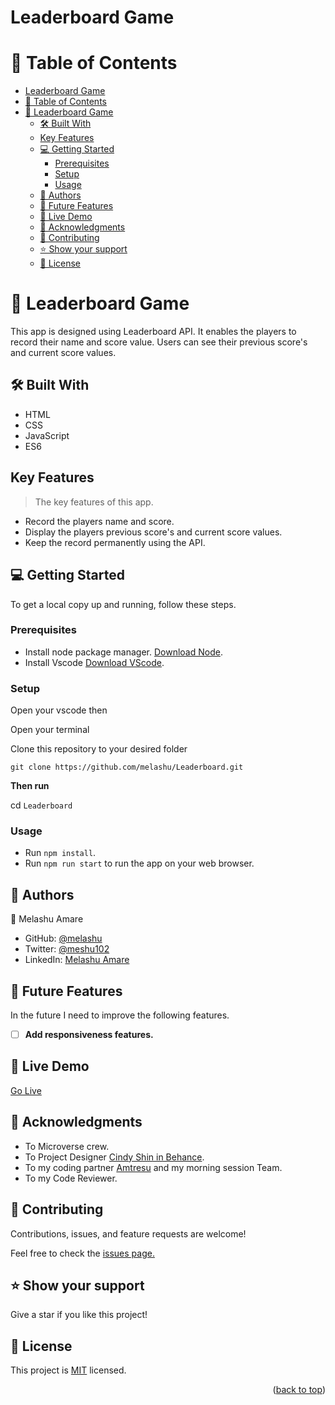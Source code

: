 
# Leaderboard Game

<a name="readme-top"></a>


# 📗 Table of Contents

- [Leaderboard Game](#leaderboard-game)
- [📗 Table of Contents](#-table-of-contents)
- [📖 Leaderboard Game ](#-leaderboard-game-)
  - [🛠 Built With ](#-built-with-)
  - [Key Features ](#key-features-)
  - [💻 Getting Started ](#-getting-started-)
    - [Prerequisites](#prerequisites)
    - [Setup](#setup)
    - [Usage](#usage)
  - [👥 Authors ](#-authors-)
  - [🔭 Future Features ](#-future-features-)
  - [🔴 Live Demo](#-live-demo)
  - [🙏 Acknowledgments ](#-acknowledgments-)
  - [🤝 Contributing ](#-contributing-)
  - [⭐️ Show your support ](#️-show-your-support-)
  - [📝 License](#-license)

# 📖 Leaderboard Game <a name="about-project"></a>

This app is designed using Leaderboard API. It enables the players to record their name and score value. Users can see their previous score's and current score values. 


## 🛠 Built With <a name="built-with"></a>

- HTML
- CSS 
- JavaScript
- ES6

## Key Features <a name="key-features"></a>

> The key features of this app.

-  Record the players name and score.
-  Display the players previous score's and current score values.
-  Keep the record permanently using the API.

## 💻 Getting Started <a name="getting-started"></a>

To get a local copy up and running, follow these steps.
### Prerequisites

- Install node package manager. [Download Node](https://nodejs.org/dist/v18.12.1/node-v18.12.1-x64.msi).
- Install Vscode [Download VScode](https://code.visualstudio.com/download#).

### Setup

Open your vscode then

Open your terminal

Clone this repository to your desired folder

`git clone https://github.com/melashu/Leaderboard.git`

**Then run**

cd `Leaderboard`

### Usage

- Run ```npm install```.
- Run ```npm run start``` to run the app on your web browser.

## 👥 Authors <a name="authors"></a>

👤 Melashu Amare

- GitHub: [@melashu](https://github.com/melashu)
- Twitter: [@meshu102](https://twitter.com/meshu102)
- LinkedIn: [Melashu Amare](https://www.linkedin.com/in/melashu-amare/)

<!-- FUTURE FEATURES -->

## 🔭 Future Features <a name="future-features"></a>

In the future I need to improve the following features.
 
- [ ] **Add responsiveness features.**

## 🔴 Live Demo
[Go Live](https://melashu.github.io/Leaderboard/)

## 🙏 Acknowledgments <a name="acknowledgements"></a>

- To Microverse crew.
- To Project Designer  [Cindy Shin in Behance](https://www.behance.net/adagio07).
- To my coding partner [Amtresu](https://github.com/Amtresu) and my morning session Team. 
- To my Code Reviewer.

## 🤝 Contributing <a name="contributing"></a>

Contributions, issues, and feature requests are welcome!

Feel free to check the [issues page.](https://github.com/melashu/Leaderboard/issues)

## ⭐️ Show your support <a name="support"></a>

Give a star if you like this project!
## 📝 License

This project is [MIT](./LICENSE) licensed.


<p align="right">(<a href="#readme-top">back to top</a>)</p>











